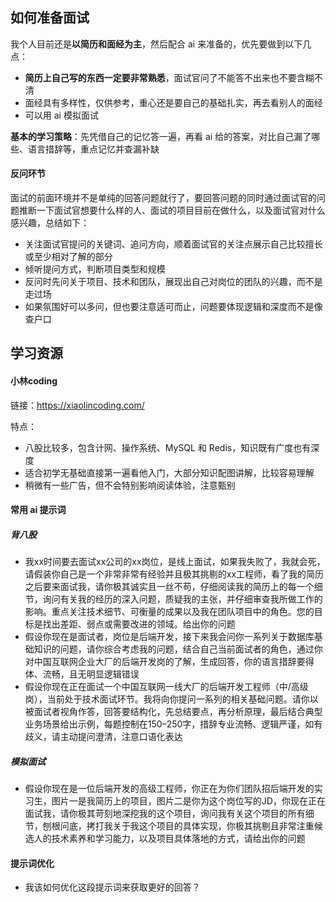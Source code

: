 ## 如何准备面试
我个人目前还是**以简历和面经为主**，然后配合 ai 来准备的，优先要做到以下几点：

* **简历上自己写的东西一定要非常熟悉**，面试官问了不能答不出来也不要含糊不清
* 面经具有多样性，仅供参考，重心还是要自己的基础扎实，再去看别人的面经
* 可以用 ai 模拟面试

**基本的学习策略**：先凭借自己的记忆答一遍，再看 ai 给的答案，对比自己漏了哪些、语言措辞等，重点记忆并查漏补缺

#### 反问环节
面试的前面环境并不是单纯的回答问题就行了，要回答问题的同时通过面试官的问题推断一下面试官想要什么样的人、面试的项目目前在做什么，以及面试官对什么感兴趣，总结如下：

* 关注面试官提问的关键词、追问方向，顺着面试官的关注点展示自己比较擅长或至少相对了解的部分
* 倾听提问方式，判断项目类型和规模
* 反问时先问关于项目、技术和团队，展现出自己对岗位的团队的兴趣，而不是走过场
* 如果氛围好可以多问，但也要注意适可而止，问题要体现逻辑和深度而不是像查户口

## 学习资源
#### 小林coding
链接：https://xiaolincoding.com/

特点：

* 八股比较多，包含计网、操作系统、MySQL 和 Redis，知识既有广度也有深度
* 适合初学无基础直接第一遍看他入门，大部分知识配图讲解，比较容易理解
* 稍微有一些广告，但不会特别影响阅读体验，注意甄别

#### 常用 ai 提示词
##### 背八股
* 我xx时间要去面试xx公司的xx岗位，是线上面试，如果我失败了，我就会死，请假装你自己是一个非常非常有经验并且极其挑剔的xx工程师，看了我的简历之后要来面试我，请你极其诚实且一丝不苟，仔细阅读我的简历上的每一个细节，询问有关我的经历的深入问题，质疑我的主张，并仔细审查我所做工作的影响。重点关注技术细节、可衡量的成果以及我在团队项目中的角色。您的目标是找出差距、弱点或需要改进的领域。给出你的问题
* 假设你现在是面试者，岗位是后端开发，接下来我会问你一系列关于数据库基础知识的问题，请你综合考虑我的问题，结合自己当前面试者的角色，通过你对中国互联网企业大厂的后端开发岗的了解，生成回答，你的语言措辞要得体、流畅，且无明显逻辑错误
* 假设你现在正在面试一个中国互联网一线大厂的后端开发工程师（中/高级岗），当前处于技术面试环节。我将向你提问一系列的相关基础问题。请你以被面试者视角作答，回答要结构化，先总结要点，再分析原理，最后结合典型业务场景给出示例，每题控制在150–250字，措辞专业流畅、逻辑严谨，如有歧义，请主动提问澄清，注意口语化表达

##### 模拟面试
* 假设你现在是一位后端开发的高级工程师，你正在为你们团队招后端开发的实习生，图片一是我简历上的项目，图片二是你为这个岗位写的JD，你现在正在面试我，请你极其苛刻地深挖我的这个项目，询问我有关这个项目的所有细节，刨根问底，拷打我关于我这个项目的具体实现，你极其挑剔且非常注重候选人的技术素养和学习能力，以及项目具体落地的方式，请给出你的问题

#### 提示词优化
* 我该如何优化这段提示词来获取更好的回答？
